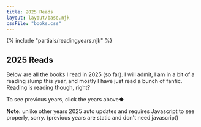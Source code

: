 ```yaml
---
title: 2025 Reads
layout: layout/base.njk
cssFile: "books.css"
---
```


{% include "partials/readingyears.njk" %}

<h2>2025 Reads</h2>
  <p>Below are all the books I read in 2025 (so far). I will admit, I am in a bit of a reading slump this year, and mostly I have just read a bunch of fanfic. Reading is reading though, right? </p> 
  
  <p>To see previous years, click the years above⬆</p>


 <!-- <p>I think the ones I enjoyed the most are:</p>
  <ul>
    <li><strong>&#9733;</strong>...</li>


  </ul>

  <p>and I didn't really like:</p>

  <ul>
    <li><strong>✗</strong>...</li> 
  </ul>
  --> 
<div class="textbox">
<strong>Note:</strong> unlike other years 2025 auto updates and requires Javascript to see properly, sorry. (previous years are static and don't need javascript) 
 
<div style=overflow:hidden; word-wrap:break-word;>
<p>
      <script src="https://www.goodreads.com/review/grid_widget/21899.MysteriousPanda's%202025-reads%20book%20montage?cover_size=medium&hide_link=true&hide_title=true&num_books=100&order=a&shelf=2025-reads&sort=date_read&widget_id=1744892905" type="text/javascript" charset="utf-8"></script>
</p>
</div>
</div>


